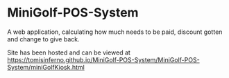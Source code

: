 # MiniGolf-POS-System
A web application, calculating how much needs to be paid, discount gotten and change to give back.

Site has been hosted and can be viewed at
https://tomisinferno.github.io/MiniGolf-POS-System/MiniGolf-POS-System/miniGolfKiosk.html
